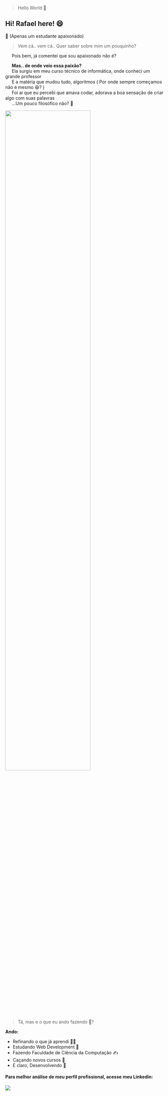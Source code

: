 <!--<div align="center">
  <img src="https://github.com/Rafael202074/Rafael202074/assets/103136973/ee070406-a5aa-49f7-b0a5-069e74f71a16" width="100%"/>
</div>-->
  
>Hello World 👋
## Hi! Rafael here! 😄

🤫 (Apenas um estudante apaixonado)

>Vem cá.. vem cá.. Quer saber sobre mim um pouquinho?

⠀⠀Pois bem, já comentei que sou apaixonado não é?

⠀⠀**Mas.. de onde veio essa paixão?**\
⠀⠀Ela surgiu em meu curso técnico de informática, onde conheci um grande professor\
⠀⠀E a matéria que mudou tudo, algoritmos ( Por onde sempre começamos não é mesmo 😆? )\
⠀⠀Foi ai que eu percebi que amava codar, adorava a boa sensação de criar algo com suas palavras\
⠀⠀...Um pouco filosófico não? 🤨

<img src="https://github.com/Rafael202074/Rafael202074/assets/103136973/69cbc58e-a846-4535-a495-f31b45a348b9" width="73%"/> <br>

>Tá, mas e o que eu ando fazendo 🤔?

**Ando:**
* Refinando o que já aprendi 🐱‍💻
* Estudando Web Development 👾
* Fazendo Faculdade de Ciência da Computação ✍
* Caçando novos cursos 🧠
* E claro, Desenvolvendo 🤖
  
#### Para melhor análise de meu perfil profissional, acesse meu Linkedin:

<a href="https://www.linkedin.com/in/rafael-souza-234511207" target="_blank"><img src="https://img.shields.io/badge/LinkedIn-0077B5?style=for-the-badge&logo=linkedin&logoColor=white"></a>

